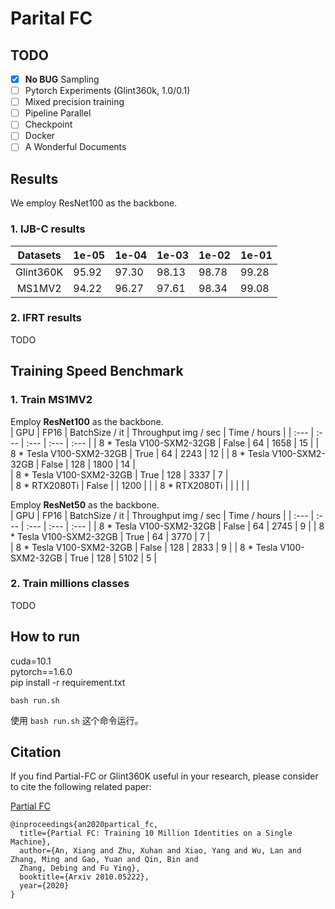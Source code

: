 # Parital FC

## TODO

- [x] **No BUG** Sampling  
- [ ] Pytorch Experiments (Glint360k, 1.0/0.1)   
- [ ] Mixed precision training  
- [ ] Pipeline Parallel  
- [ ] Checkpoint  
- [ ] Docker  
- [ ] A Wonderful Documents  

## Results
We employ ResNet100 as the backbone.

### 1. IJB-C results

|   Datasets   | 1e-05 | 1e-04 | 1e-03 | 1e-02 | 1e-01 |
| :---:        | :---  | :---  | :---  | :---  | :---  | 
| Glint360K    | 95.92 | 97.30 | 98.13 | 98.78 | 99.28 |
| MS1MV2       | 94.22 | 96.27 | 97.61 | 98.34 | 99.08 |

### 2. IFRT results

TODO

## Training Speed Benchmark
### 1. Train MS1MV2
Employ **ResNet100** as the backbone.   
|   GPU                       | FP16  | BatchSize / it | Throughput img / sec | Time / hours |
| :---                        | :---  |   :---         | :---                 | :---         | 
| 8 * Tesla V100-SXM2-32GB    | False |   64           | 1658                 | 15           |
| 8 * Tesla V100-SXM2-32GB    | True  |   64           | 2243                 | 12           |
| 8 * Tesla V100-SXM2-32GB    | False |   128          | 1800                 | 14           |    
| 8 * Tesla V100-SXM2-32GB    | True  |   128          | 3337                 | 7            |     
| 8 * RTX2080Ti               | False |                | 1200                 |              | 
| 8 * RTX2080Ti               |       |                |                      |              | 


Employ **ResNet50** as the backbone.   
|   GPU                       | FP16  | BatchSize / it | Throughput img / sec | Time / hours |
| :---                        | :---  |   :---         | :---                 | :---         | 
| 8 * Tesla V100-SXM2-32GB    | False |   64           | 2745                 | 9            |
| 8 * Tesla V100-SXM2-32GB    | True  |   64           | 3770                 | 7            |    
| 8 * Tesla V100-SXM2-32GB    | False |   128          | 2833                 | 9            |
| 8 * Tesla V100-SXM2-32GB    | True  |   128          | 5102                 | 5            |     

### 2. Train millions classes
TODO

## How to run
cuda=10.1  
pytorch==1.6.0  
pip install -r requirement.txt  

```shell
bash run.sh
```
使用 `bash run.sh` 这个命令运行。


## Citation
If you find Partial-FC or Glint360K useful in your research, please consider to cite the following related paper: 

[Partial FC](https://arxiv.org/abs/2010.05222)
```
@inproceedings{an2020partical_fc,
  title={Partial FC: Training 10 Million Identities on a Single Machine},
  author={An, Xiang and Zhu, Xuhan and Xiao, Yang and Wu, Lan and Zhang, Ming and Gao, Yuan and Qin, Bin and
  Zhang, Debing and Fu Ying},
  booktitle={Arxiv 2010.05222},
  year={2020}
}
```
